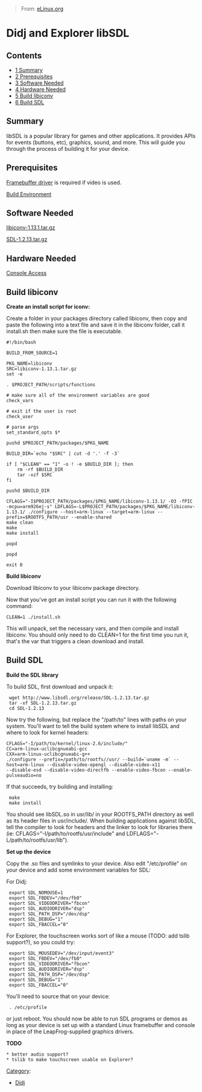 > From: [eLinux.org](http://eLinux.org/Didj_and_Explorer_libSDL "http://eLinux.org/Didj_and_Explorer_libSDL")


# Didj and Explorer libSDL



## Contents

-   [1 Summary](#summary)
-   [2 Prerequisites](#prerequisites)
-   [3 Software Needed](#software-needed)
-   [4 Hardware Needed](#hardware-needed)
-   [5 Build libiconv](#build-libiconv)
-   [6 Build SDL](#build-sdl)

## Summary

libSDL is a popular library for games and other applications. It
provides APIs for events (buttons, etc), graphics, sound, and more. This
will guide you through the process of building it for your device.

## Prerequisites

[Framebuffer
driver](http://eLinux.org/Leapster_Explorer_Framebuffer_Driver "Leapster Explorer Framebuffer Driver")
is required if video is used.

[Build
Environment](http://eLinux.org/LeapFrog_Pollux_Platform:_Build_Environment "LeapFrog Pollux Platform: Build Environment")

## Software Needed

[libiconv-1.13.1.tar.gz](http://ftp.gnu.org/pub/gnu/libiconv/libiconv-1.13.1.tar.gz)

[SDL-1.2.13.tar.gz](http://www.libsdl.org/release/SDL-1.2.13.tar.gz)

## Hardware Needed

[Console
Access](http://eLinux.org/LeapFrog_Pollux_Platform:_Console_Access "LeapFrog Pollux Platform: Console Access")



## Build libiconv

**Create an install script for iconv:**

Create a folder in your packages directory called libiconv, then copy
and paste the following into a text file and save it in the libiconv
folder, call it install.sh then make sure the file is executable.

    #!/bin/bash

    BUILD_FROM_SOURCE=1

    PKG_NAME=libiconv
    SRC=libiconv-1.13.1.tar.gz
    set -e

    . $PROJECT_PATH/scripts/functions

    # make sure all of the environment variables are good
    check_vars

    # exit if the user is root
    check_user

    # parse args
    set_standard_opts $*

    pushd $PROJECT_PATH/packages/$PKG_NAME

    BUILD_DIR=`echo "$SRC" | cut -d '.' -f -3`

    if [ "$CLEAN" == "1" -o ! -e $BUILD_DIR ]; then
        rm -rf $BUILD_DIR
        tar -xzf $SRC
    fi

    pushd $BUILD_DIR

    CFLAGS="-I$PROJECT_PATH/packages/$PKG_NAME/libiconv-1.13.1/ -O3 -fPIC -mcpu=arm926ej-s" LDFLAGS=-L$PROJECT_PATH/packages/$PKG_NAME/libiconv-1.13.1/ ./configure --host=arm-linux --target=arm-linux --prefix=$ROOTFS_PATH/usr --enable-shared
    make clean
    make
    make install

    popd

    popd

    exit 0


 **Build libiconv**

Download libiconv to your libiconv package directory.

Now that you've got an install script you can run it with the following
command:

    CLEAN=1 ./install.sh

This will unpack, set the necessary vars, and then compile and install
libiconv. You should only need to do CLEAN=1 for the first time you run
it, that's the var that triggers a clean download and install.

## Build SDL

**Build the SDL library**

To build SDL, first download and unpack it:

     wget http://www.libsdl.org/release/SDL-1.2.13.tar.gz
     tar -xf SDL-1.2.13.tar.gz
     cd SDL-1.2.13

Now try the following, but replace the "/path/to" lines with paths on
your system. You'll want to tell the build system where to install
libSDL and where to look for kernel headers:

    CFLAGS="-I/path/to/kernel/linux-2.6/include/"
    CC=arm-linux-uclibcgnueabi-gcc
    CXX=arm-linux-uclibcgnueabi-g++
    ./configure --prefix=/path/to/rootfs//usr/ --build=`uname -m` --host=arm-linux --disable-video-opengl --disable-video-x11
    --disable-esd --disable-video-directfb --enable-video-fbcon --enable-pulseaudio=no

If that succeeds, try building and installing:

     make
     make install

You should see libSDL.so in usr/lib/ in your ROOTFS\_PATH directory as
well as its header files in usr/include/. When building applications
against libSDL, tell the compiler to look for headers and the linker to
look for libraries there (ie: CFLAGS="-I/path/to/rootfs/usr/include" and
LDFLAGS="-L/path/to/rootfs/usr/lib").

**Set up the device**

Copy the .so files and symlinks to your device. Also edit "/etc/profile"
on your device and add some environment variables for SDL:

For Didj:

     export SDL_NOMOUSE=1
     export SDL_FBDEV="/dev/fb0"
     export SDL_VIDEODRIVER="fbcon"
     export SDL_AUDIODRIVER="dsp"
     export SDL_PATH_DSP="/dev/dsp"
     export SDL_DEBUG="1"
     export SDL_FBACCEL="0"

For Explorer, the touchscreen works sort of like a mouse (TODO: add
tslib support?), so you could try:

     export SDL_MOUSEDEV="/dev/input/event3"
     export SDL_FBDEV="/dev/fb0"
     export SDL_VIDEODRIVER="fbcon"
     export SDL_AUDIODRIVER="dsp"
     export SDL_PATH_DSP="/dev/dsp"
     export SDL_DEBUG="1"
     export SDL_FBACCEL="0"

You'll need to source that on your device:

     . /etc/profile

or just reboot. You should now be able to run SDL programs or demos as
long as your device is set up with a standard Linux framebuffer and
console in place of the LeapFrog-supplied graphics drivers.

**TODO**

    * better audio support?
    * tslib to make touchscreen usable on Explorer?


[Category](http://eLinux.org/Special:Categories "Special:Categories"):

-   [Didj](http://eLinux.org/Category:Didj "Category:Didj")

